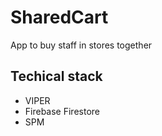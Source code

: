 # SharedCart

App to buy staff in stores together

## Techical stack

- VIPER
- Firebase Firestore
- SPM

